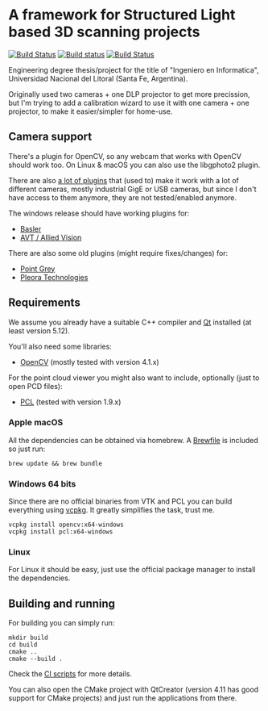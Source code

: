 # A framework for Structured Light based 3D scanning projects

[![Build Status](https://travis-ci.com/nikolaseu/neuvision.svg?branch=master)](https://travis-ci.com/nikolaseu/neuvision)
[![Build status](https://ci.appveyor.com/api/projects/status/q3vr5tbjbh3v8jh5/branch/master?svg=true)](https://ci.appveyor.com/project/nikolaseu/neuvision/branch/master)
[![Build Status](https://github.com/nikolaseu/neuvision/workflows/build/badge.svg?branch=master)](https://github.com/nikolaseu/neuvision/actions)

Engineering degree thesis/project for the title of "Ingeniero en Informatica", Universidad Nacional del Litoral (Santa Fe, Argentina).

Originally used two cameras + one DLP projector to get more precission, but I'm trying to add a calibration wizard to use it with one camera + one projector, to make it easier/simpler for home-use.

## Camera support

There's a plugin for OpenCV, so any webcam that works with OpenCV should work too.
On Linux & macOS you can also use the libgphoto2 plugin.

There are also [a lot of plugins](./lib/zcameraacquisition/plugins) that (used to) make it work with
a lot of different cameras, mostly industrial GigE or USB cameras, but since I don't have access to
them anymore, they are not tested/enabled anymore.

The windows release should have working plugins for:
- [Basler](https://www.baslerweb.com)
- [AVT / Allied Vision](https://www.alliedvision.com)

There are also some old plugins (might require fixes/changes) for:
- [Point Grey](https://www.ptgrey.com)
- [Pleora Technologies](https://www.pleora.com)

## Requirements

We assume you already have a suitable C++ compiler and [Qt](https://www.qt.io) installed (at least
version 5.12).

You'll also need some libraries:

- [OpenCV](http://opencv.org) (mostly tested with version 4.1.x)

For the point cloud viewer you might also want to include, optionally (just to open PCD files):

- [PCL](http://www.pointclouds.org) (tested with version 1.9.x)

### Apple macOS

All the dependencies can be obtained via homebrew. A [Brewfile](./Brewfile) is included so just run:

```
brew update && brew bundle
```

### Windows 64 bits

Since there are no official binaries from VTK and PCL you can build everything using
[vcpkg](https://github.com/Microsoft/vcpkg). It greatly simplifies the task, trust me.

```
vcpkg install opencv:x64-windows
vcpkg install pcl:x64-windows
```

### Linux

For Linux it should be easy, just use the official package manager to install the dependencies.

## Building and running

For building you can simply run:

```
mkdir build
cd build
cmake ..
cmake --build .
```

Check the [CI scripts](./scripts) for more details.

You can also open the CMake project with QtCreator (version 4.11 has good support for CMake projects) and just run the applications from there.
